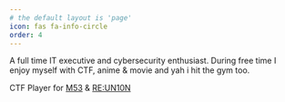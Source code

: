 ```yaml
---
# the default layout is 'page'
icon: fas fa-info-circle
order: 4
---
```


A full time IT executive and cybersecurity enthusiast. During free time I enjoy myself with CTF, anime & movie and yah i hit the gym too. 

CTF Player for [M53](https://m53.team/members.html)  & [RE:UN10N](https://x.com/reun10n)
